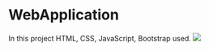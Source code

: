 # WebApplication
In this project HTML, CSS, JavaScript, Bootstrap used.
<img src ="images/Mmywebpage.png">
